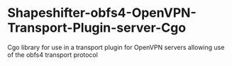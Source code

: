 # Shapeshifter-obfs4-OpenVPN-Transport-Plugin-server-Cgo
Cgo library for use in a transport plugin for OpenVPN servers allowing use of the obfs4 transport protocol

